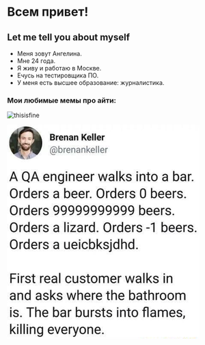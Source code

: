 # Всем привет!

## Let me tell you about myself
- Меня зовут Ангелина. 
- Мне 24 года. 
- Я живу и работаю в Москве.
- Eчусь на тестировщика ПО.
- У меня есть высшее образование: журналистика.

### Мои любимые мемы про айти:

![thisisfine](thisisfine.png)

![QA](9582f95b709f6d22464a67fb7ae79d37da3736f700daea6f0f6539be5ef3a49b_1.jpg)
